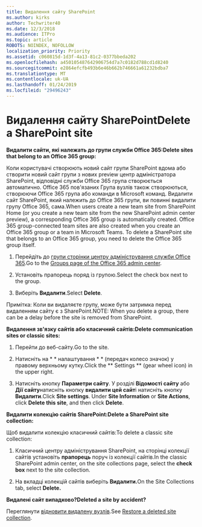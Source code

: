 ```yaml
---
title: Видалення сайту SharePoint
ms.author: kirks
author: Techwriter40
ms.date: 12/3/2018
ms.audience: ITPro
ms.topic: article
ROBOTS: NOINDEX, NOFOLLOW
localization_priority: Priority
ms.assetid: c060815d-1d3f-4a13-81c2-0377bbeda202
ms.openlocfilehash: a450105487642906754d7a7c0182d788cd1d8240
ms.sourcegitcommit: e2864efcfb493b6e46b662b746661a61232bdba7
ms.translationtype: MT
ms.contentlocale: uk-UA
ms.lasthandoff: 01/24/2019
ms.locfileid: "29496243"
---
```

# <a name="delete-a-sharepoint-site"></a><span data-ttu-id="e7fe6-102">Видалення сайту SharePoint</span><span class="sxs-lookup"><span data-stu-id="e7fe6-102">Delete a SharePoint site</span></span>

 <span data-ttu-id="e7fe6-103">**Видалити сайти, які належать до групи служби Office 365:**</span><span class="sxs-lookup"><span data-stu-id="e7fe6-103">**Delete sites that belong to an Office 365 group:**</span></span>
  
<span data-ttu-id="e7fe6-p101">Коли користувачі створюють новий сайт групи SharePoint вдома або створити новий сайт групи з нових preview центр адміністратора SharePoint, відповідні служби Office 365 група створюється автоматично. Office 365 пов'язаних Група вузлів також створюються, створюючи Office 365 група або команди в Microsoft команд. Видалити сайт SharePoint, який належить до Office 365 групи, ви повинні видалити групу Office 365, сама.</span><span class="sxs-lookup"><span data-stu-id="e7fe6-p101">When users create a new team site from SharePoint Home (or you create a new team site from the new SharePoint admin center preview), a corresponding Office 365 group is automatically created. Office 365 group-connected team sites are also created when you create an Office 365 group or a team in Microsoft Teams. To delete a SharePoint site that belongs to an Office 365 group, you need to delete the Office 365 group itself.</span></span> 
  
1. <span data-ttu-id="e7fe6-107">Перейдіть до [групи сторінки центру адміністрування служби Office 365](https://portal.office.com/adminportal/home#/groups).</span><span class="sxs-lookup"><span data-stu-id="e7fe6-107">Go to the [Groups page of the Office 365 admin center](https://portal.office.com/adminportal/home#/groups).</span></span>
  
2. <span data-ttu-id="e7fe6-108">Установіть прапорець поряд із групою.</span><span class="sxs-lookup"><span data-stu-id="e7fe6-108">Select the check box next to the group.</span></span>
  
3. <span data-ttu-id="e7fe6-109">Виберіть **Видалити**.</span><span class="sxs-lookup"><span data-stu-id="e7fe6-109">Select **Delete**.</span></span> 
  
<span data-ttu-id="e7fe6-110">Примітка: Коли ви видаляєте групу, може бути затримка перед видаленням сайту є з SharePoint.</span><span class="sxs-lookup"><span data-stu-id="e7fe6-110">NOTE: When you delete a group, there can be a delay before the site is removed from SharePoint.</span></span>
  
 <span data-ttu-id="e7fe6-111">**Видалення зв'язку сайтів або класичний сайтів:**</span><span class="sxs-lookup"><span data-stu-id="e7fe6-111">**Delete communication sites or classic sites:**</span></span>
  
1. <span data-ttu-id="e7fe6-112">Перейти до веб-сайту.</span><span class="sxs-lookup"><span data-stu-id="e7fe6-112">Go to the site.</span></span>
  
2. <span data-ttu-id="e7fe6-113">Натисніть на \* \* налаштування \* \* (передач колесо значок) у правому верхньому кутку.</span><span class="sxs-lookup"><span data-stu-id="e7fe6-113">Click the \*\* Settings \*\* (gear wheel icon) in the upper right.</span></span> 
  
3. <span data-ttu-id="e7fe6-p102">Натисніть кнопку **Параметри сайту**. У розділі **Відомості сайту** або **Дії сайту**натисніть кнопку **видалити цей сайт**і натисніть кнопку **Видалити**.</span><span class="sxs-lookup"><span data-stu-id="e7fe6-p102">Click **Site settings**. Under **Site Information** or **Site Actions**, click **Delete this site**, and then click **Delete**.</span></span> 
  
 <span data-ttu-id="e7fe6-116">**Видалити колекцію сайтів SharePoint:**</span><span class="sxs-lookup"><span data-stu-id="e7fe6-116">**Delete a SharePoint site collection:**</span></span>
  
<span data-ttu-id="e7fe6-117">Щоб видалити колекцію класичний сайтів:</span><span class="sxs-lookup"><span data-stu-id="e7fe6-117">To delete a classic site collection:</span></span>
  
1. <span data-ttu-id="e7fe6-118">Класичний центру адміністрування SharePoint, на сторінці колекції сайтів установіть **прапорець** поруч із колекції сайтів.</span><span class="sxs-lookup"><span data-stu-id="e7fe6-118">In the classic SharePoint admin center, on the site collections page, select the **check box** next to the site collection.</span></span> 
  
2. <span data-ttu-id="e7fe6-119">На вкладці колекцій сайтів виберіть **Видалити.**</span><span class="sxs-lookup"><span data-stu-id="e7fe6-119">On the Site Collections tab, select **Delete.**</span></span>
  
 <span data-ttu-id="e7fe6-120">**Видалені сайт випадково?**</span><span class="sxs-lookup"><span data-stu-id="e7fe6-120">**Deleted a site by accident?**</span></span>
  
<span data-ttu-id="e7fe6-121">Переглянути [відновити видалену вузлів](https://go.microsoft.com/fwlink/?linkid=867660).</span><span class="sxs-lookup"><span data-stu-id="e7fe6-121">See [Restore a deleted site collection](https://go.microsoft.com/fwlink/?linkid=867660).</span></span>
  

